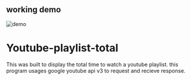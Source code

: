 ## working demo

![demo](https://user-images.githubusercontent.com/31090188/119050518-998e0880-b9df-11eb-97a1-2cd45168173e.gif)

# Youtube-playlist-total
This was built to display the total time to watch  a youtube playlist.
this program usages google youtube api v3 to request and recieve response.

